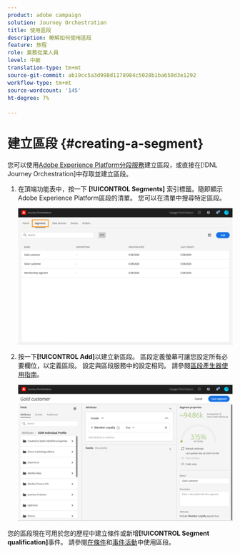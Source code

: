 ```yaml
---
product: adobe campaign
solution: Journey Orchestration
title: 使用區段
description: 瞭解如何使用區段
feature: 旅程
role: 業務從業人員
level: 中級
translation-type: tm+mt
source-git-commit: ab19cc5a3d998d1178984c5028b1ba650d3e1292
workflow-type: tm+mt
source-wordcount: '145'
ht-degree: 7%

---
```




# 建立區段 {#creating-a-segment}

您可以使用[Adobe Experience Platform分段服務](https://docs.adobe.com/content/help/en/experience-platform/segmentation/home.html)建立區段，或直接在[!DNL Journey Orchestration]中存取並建立區段。

1. 在頂端功能表中，按一下 **[!UICONTROL Segments]** 索引標籤。隨即顯示Adobe Experience Platform區段的清單。 您可以在清單中搜尋特定區段。

   ![](../assets/segment1.png)

1. 按一下&#x200B;**[!UICONTROL Add]**&#x200B;以建立新區段。 區段定義螢幕可讓您設定所有必要欄位，以定義區段。 設定與區段服務中的設定相同。 請參閱[區段產生器使用指南](https://docs.adobe.com/content/help/en/experience-platform/segmentation/ui/overview.html)。

   ![](../assets/segment2.png)

您的區段現在可用於您的歷程中建立條件或新增&#x200B;**[!UICONTROL Segment qualification]**&#x200B;事件。 請參閱[在條件](../segment/using-a-segment.md)和[事件活動](../building-journeys/segment-qualification-events.md)中使用區段。